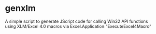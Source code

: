 # genxlm
A simple script to generate JScript code for calling Win32 API functions using XLM/Excel 4.0 macros via Excel.Application "ExecuteExcel4Macro"
